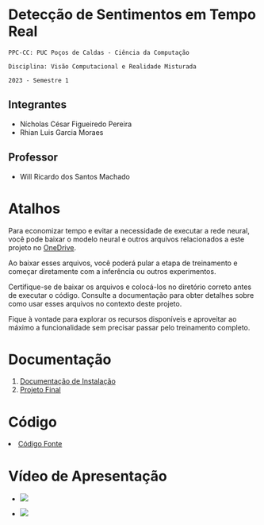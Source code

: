 # Detecção de Sentimentos em Tempo Real

`PPC-CC: PUC Poços de Caldas - Ciência da Computação`

`Disciplina: Visão Computacional e Realidade Misturada`

`2023 - Semestre 1`

## Integrantes

- Nícholas César Figueiredo Pereira
- Rhian Luis Garcia Moraes

## Professor

- Will Ricardo dos Santos Machado

# Atalhos

Para economizar tempo e evitar a necessidade de executar a rede neural, você pode baixar o modelo neural e outros arquivos relacionados a este projeto no [OneDrive](https://sgapucminasbr-my.sharepoint.com/:f:/g/personal/889251_sga_pucminas_br/EgDa6sh5cJ1AuNBgsErz1vEBuYkn4IDD-r4qbkH3DkIk-A?e=nLJg1U).

Ao baixar esses arquivos, você poderá pular a etapa de treinamento e começar diretamente com a inferência ou outros experimentos.

Certifique-se de baixar os arquivos e colocá-los no diretório correto antes de executar o código. Consulte a documentação para obter detalhes sobre como usar esses arquivos no contexto deste projeto.

Fique à vontade para explorar os recursos disponíveis e aproveitar ao máximo a funcionalidade sem precisar passar pelo treinamento completo.

# Documentação

<ol>
<li><a href="docs/1 - Documentação de Instalação.md"> Documentação de Instalação</a></li>
<li><a href="docs/2 - Projeto Final Detecção de Sentimentos em Tempo Real.md"> Projeto Final</a></li>
</ol>

# Código

<li><a href="src/facial_emotion_recognition.ipynb"> Código Fonte</a></li>

# Vídeo de Apresentação

* [<img src = "https://camo.githubusercontent.com/6b2a3125b58603eb5c02ab942a92cfb19f096c0d7a4de9a3eeaccf00dcb946bd/68747470733a2f2f696d672e736869656c64732e696f2f7374617469632f76313f7374796c653d666f722d7468652d6261646765266d6573736167653d4c6f6f6d26636f6c6f723d363235444635266c6f676f3d4c6f6f6d266c6f676f436f6c6f723d464646464646266c6162656c3d">](https://www.loom.com/share/e718a8096b224f0c962b6b776e0e14e6?sid=421e3025-4ef6-421b-9307-3a6f7f0c4008](https://www.loom.com/share/e718a8096b224f0c962b6b776e0e14e6?sid=421e3025-4ef6-421b-9307-3a6f7f0c4008)https://www.loom.com/share/e718a8096b224f0c962b6b776e0e14e6?sid=421e3025-4ef6-421b-9307-3a6f7f0c4008)

* [<img src = "https://camo.githubusercontent.com/9bbd418eba4e5ca72da9663efab9d832ebec5e1b1141c6edad4fdb618e262958/68747470733a2f2f696d672e736869656c64732e696f2f7374617469632f76313f7374796c653d666f722d7468652d6261646765266d6573736167653d596f755475626526636f6c6f723d464630303030266c6f676f3d596f7554756265266c6f676f436f6c6f723d464646464646266c6162656c3d">](https://youtu.be/DtzVg27N4I8)
